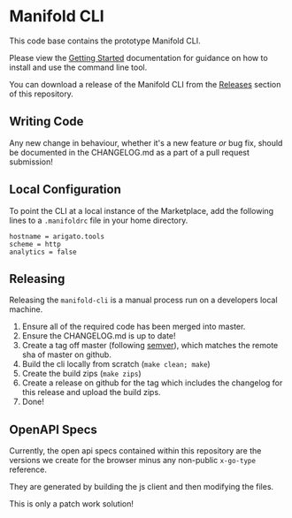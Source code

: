 # Manifold CLI

This code base contains the prototype Manifold CLI.

Please view the [Getting Started](./GETTING_STARTED.md) documentation for
guidance on how to install and use the command line tool.

You can download a release of the Manifold CLI from the
[Releases](https://github.com/manifoldco/manifold-cli/releases) section of this
repository.

## Writing Code

Any new change in behaviour, whether it's a new feature *or* bug fix, should be
documented in the CHANGELOG.md as a part of a pull request submission!

## Local Configuration

To point the CLI at a local instance of the Marketplace, add the following lines
to a `.manifoldrc` file in your home directory.

```
hostname = arigato.tools
scheme = http
analytics = false
```

## Releasing

Releasing the `manifold-cli` is a manual process run on a developers local machine.

1. Ensure all of the required code has been merged into master.
2. Ensure the CHANGELOG.md is up to date!
3. Create a tag off master (following [semver](http://semver.org/)), which
   matches the remote sha of master on github.
4. Build the cli locally from scratch (`make clean; make`)
5. Create the build zips (`make zips`)
6. Create a release on github for the tag which includes the changelog for this
   release and upload the build zips.
7. Done!

## OpenAPI Specs

Currently, the open api specs contained within this repository are the versions
we create for the browser minus any non-public `x-go-type` reference.

They are generated by building the js client and then modifying the files.

This is only a patch work solution!
